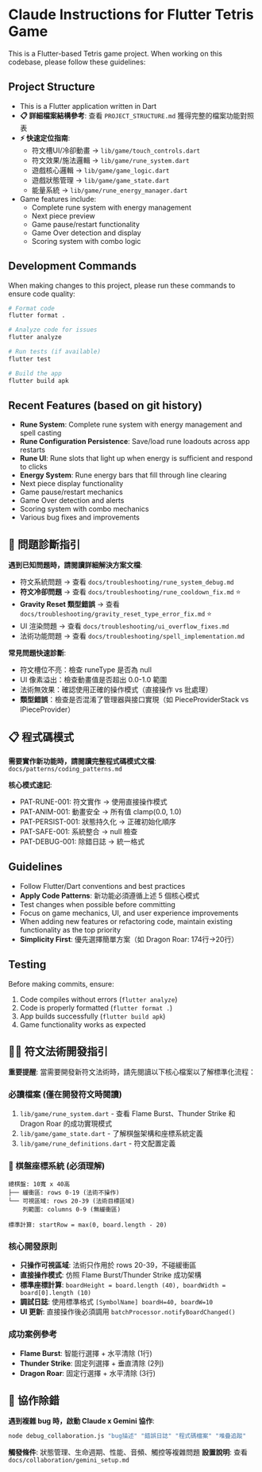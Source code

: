 # Claude Instructions for Flutter Tetris Game

This is a Flutter-based Tetris game project. When working on this codebase, please follow these guidelines:

## Project Structure
- This is a Flutter application written in Dart
- **📋 詳細檔案結構參考**: 查看 `PROJECT_STRUCTURE.md` 獲得完整的檔案功能對照表
- **⚡ 快速定位指南**:
  - 符文槽UI/冷卻動畫 → `lib/game/touch_controls.dart`
  - 符文效果/施法邏輯 → `lib/game/rune_system.dart`
  - 遊戲核心邏輯 → `lib/game/game_logic.dart`
  - 遊戲狀態管理 → `lib/game/game_state.dart`
  - 能量系統 → `lib/game/rune_energy_manager.dart`
- Game features include:
  - Complete rune system with energy management
  - Next piece preview
  - Game pause/restart functionality
  - Game Over detection and display
  - Scoring system with combo logic

## Development Commands
When making changes to this project, please run these commands to ensure code quality:

```bash
# Format code
flutter format .

# Analyze code for issues
flutter analyze

# Run tests (if available)
flutter test

# Build the app
flutter build apk
```

## Recent Features (based on git history)
- **Rune System**: Complete rune system with energy management and spell casting
- **Rune Configuration Persistence**: Save/load rune loadouts across app restarts
- **Rune UI**: Rune slots that light up when energy is sufficient and respond to clicks
- **Energy System**: Rune energy bars that fill through line clearing
- Next piece display functionality
- Game pause/restart mechanics
- Game Over detection and alerts
- Scoring system with combo mechanics
- Various bug fixes and improvements

## 🐛 問題診斷指引

**遇到已知問題時，請閱讀詳細解決方案文檔**:
- 符文系統問題 → 查看 `docs/troubleshooting/rune_system_debug.md`
- **符文冷卻問題** → 查看 `docs/troubleshooting/rune_cooldown_fix.md` ⭐
- **Gravity Reset 類型錯誤** → 查看 `docs/troubleshooting/gravity_reset_type_error_fix.md` ⭐
- UI 渲染問題 → 查看 `docs/troubleshooting/ui_overflow_fixes.md`  
- 法術功能問題 → 查看 `docs/troubleshooting/spell_implementation.md`

**常見問題快速診斷**:
- 符文槽位不亮：檢查 runeType 是否為 null
- UI 像素溢出：檢查動畫值是否超出 0.0-1.0 範圍
- 法術無效果：確認使用正確的操作模式（直接操作 vs 批處理）
- **類型錯誤**：檢查是否混淆了管理器與接口實現（如 PieceProviderStack vs IPieceProvider）

## 📋 程式碼模式

**需要實作新功能時，請閱讀完整程式碼模式文檔**: `docs/patterns/coding_patterns.md`

**核心模式速記**:
- PAT-RUNE-001: 符文實作 → 使用直接操作模式
- PAT-ANIM-001: 動畫安全 → 所有值 clamp(0.0, 1.0) 
- PAT-PERSIST-001: 狀態持久化 → 正確初始化順序
- PAT-SAFE-001: 系統整合 → null 檢查
- PAT-DEBUG-001: 除錯日誌 → 統一格式

## Guidelines
- Follow Flutter/Dart conventions and best practices
- **Apply Code Patterns**: 新功能必須遵循上述 5 個核心模式
- Test changes when possible before committing
- Focus on game mechanics, UI, and user experience improvements  
- When adding new features or refactoring code, maintain existing functionality as the top priority
- **Simplicity First**: 優先選擇簡單方案（如 Dragon Roar: 174行→20行）

## Testing
Before making commits, ensure:
1. Code compiles without errors (`flutter analyze`)
2. Code is properly formatted (`flutter format .`)
3. App builds successfully (`flutter build apk`)
4. Game functionality works as expected

## 🧙‍♂️ 符文法術開發指引

**重要提醒**: 當需要開發新符文法術時，請先閱讀以下核心檔案以了解標準化流程：

### 必讀檔案 (僅在開發符文時閱讀)
1. `lib/game/rune_system.dart` - 查看 Flame Burst、Thunder Strike 和 Dragon Roar 的成功實現模式
2. `lib/game/game_state.dart` - 了解棋盤架構和座標系統定義
3. `lib/game/rune_definitions.dart` - 符文配置定義

### 🎯 棋盤座標系統 (必須理解)
```
總棋盤: 10寬 x 40高
├── 緩衝區: rows 0-19 (法術不操作)
└── 可視區域: rows 20-39 (法術目標區域)
    列範圍: columns 0-9 (無緩衝區)

標準計算: startRow = max(0, board.length - 20)
```

### 核心開發原則
- **只操作可視區域**: 法術只作用於 rows 20-39，不碰緩衝區
- **直接操作模式**: 仿照 Flame Burst/Thunder Strike 成功架構
- **標準座標計算**: `boardHeight = board.length (40), boardWidth = board[0].length (10)`
- **調試日誌**: 使用標準格式 `[SymbolName] boardH=40, boardW=10`
- **UI 更新**: 直接操作後必須調用 `batchProcessor.notifyBoardChanged()`

### 成功案例參考
- **Flame Burst**: 智能行選擇 + 水平清除 (1行)
- **Thunder Strike**: 固定列選擇 + 垂直清除 (2列)  
- **Dragon Roar**: 固定行選擇 + 水平清除 (3行)

## 🤝 協作除錯

**遇到複雜 bug 時，啟動 Claude x Gemini 協作**:

```bash
node debug_collaboration.js "bug描述" "錯誤日誌" "程式碼檔案" "堆疊追蹤"
```

**觸發條件**: 狀態管理、生命週期、性能、音頻、觸控等複雜問題
**設置說明**: 查看 `docs/collaboration/gemini_setup.md`